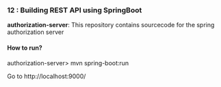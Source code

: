 ### 12 : Building REST API using SpringBoot

**authorization-server**: This repository contains sourcecode for the spring authorization server

#### How to run?

authorization-server> mvn spring-boot:run

Go to http://localhost:9000/

